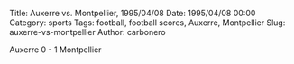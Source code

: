 Title: Auxerre vs. Montpellier, 1995/04/08
Date: 1995/04/08 00:00
Category: sports
Tags: football, football scores, Auxerre, Montpellier
Slug: auxerre-vs-montpellier
Author: carbonero


Auxerre 0 - 1 Montpellier
